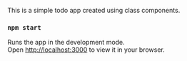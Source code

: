 This is a simple todo app created using class components. 

### `npm start`

Runs the app in the development mode.\
Open [http://localhost:3000](http://localhost:3000) to view it in your browser.
